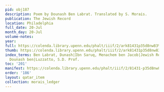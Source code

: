 ```yaml
---
pid: obj187
description: Poem by Dounash Ben Labrat. Translated by S. Morais.
publication: The Jewish Record
location: Philadelphia
full_date: 20-Jul
month_day: 20-Jul
volume-notes:
year:
full: https://colenda.library.upenn.edu/phalt/iiif/2/ark81431p35d8nw83%2FSHA256E-s7186140--aa4d71a9e053080542adaed84fccce1e1d36cb072b5d50a873a69e6743364485.jpeg/full/3500,/0/default.jpg
thumb: https://colenda.library.upenn.edu/phalt/iiif/2/ark81431p35d8nw83%2FSHA256E-s7186140--aa4d71a9e053080542adaed84fccce1e1d36cb072b5d50a873a69e6743364485.jpeg/full/!200,200/0/default.jpg
index_terms: Ben Labrat, Dunash|Ibn Saruq, Menachem ben Jacob|Jewish Record, The|Labrat,
  Dounash ben|Luzzatto, S.D. Prof.
toc: '201'
manifest: https://colenda.library.upenn.edu/phalt/iiif/2/81431-p35d8nw83/manifest
order: '186'
layout: qatar_item
collection: morais_ledger
---
```

